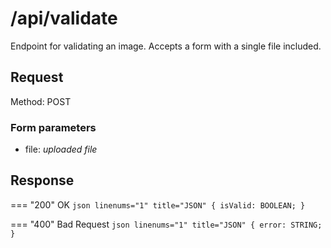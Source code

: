 # /api/validate

Endpoint for validating an image.
Accepts a form with a single file included.

## Request
Method: POST

### Form parameters
- file: _uploaded file_

## Response

=== "200"
    OK
    ``` json linenums="1" title="JSON"
    {
        isValid: BOOLEAN;
    }
    ```

=== "400"
    Bad Request
    ``` json linenums="1" title="JSON"
    {
        error: STRING;
    }
    ```
